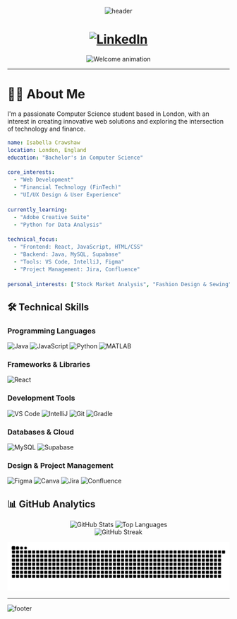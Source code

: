 <div align="center">
  
![header](https://capsule-render.vercel.app/api?type=wave&color=gradient&height=320&section=header&text=Hey%20Everyone&fontSize=65&fontColor=ffffff&descSize=18&descAlignY=68&animation=fadeIn)

</div>

<h1 align="center">
  <a href="https://www.linkedin.com/in/isabella-crawshaw-946b382b9?utm_source=share&utm_campaign=share_via&utm_content=profile&utm_medium=android_app">
    <img src="https://img.shields.io/badge/-Connect%20on%20LinkedIn-0077B5?style=flat-square&logo=linkedin&logoColor=white" alt="LinkedIn"/>
  </a>
</h1>

<div align="center">
  <img src="https://media.giphy.com/media/bcKmIWkUMCjVm/giphy.gif" width="400" height="300" alt="Welcome animation"/>
</div>


---

# 👩‍💻 About Me 

I'm a passionate Computer Science student based in London, with an interest in creating innovative web solutions and exploring the intersection of technology and finance.

```yaml
name: Isabella Crawshaw
location: London, England
education: "Bachelor's in Computer Science"

core_interests:
  - "Web Development"
  - "Financial Technology (FinTech)"
  - "UI/UX Design & User Experience"

currently_learning: 
  - "Adobe Creative Suite"
  - "Python for Data Analysis"

technical_focus:
  - "Frontend: React, JavaScript, HTML/CSS"
  - "Backend: Java, MySQL, Supabase"
  - "Tools: VS Code, IntelliJ, Figma"
  - "Project Management: Jira, Confluence"

personal_interests: ["Stock Market Analysis", "Fashion Design & Sewing", "Handmade Jewelry"]
```

## 🛠️ Technical Skills

### Programming Languages
<p align="left">
<img src="https://cdn.jsdelivr.net/gh/devicons/devicon@latest/icons/java/java-original-wordmark.svg" width="50" height="50" alt="Java"/>
<img src="https://cdn.jsdelivr.net/gh/devicons/devicon@latest/icons/javascript/javascript-original.svg" width="50" height="50" alt="JavaScript"/>
<img src="https://cdn.jsdelivr.net/gh/devicons/devicon@latest/icons/python/python-original.svg" width="50" height="50" alt="Python"/>
<img src="https://cdn.jsdelivr.net/gh/devicons/devicon@latest/icons/matlab/matlab-original.svg" width="50" height="50" alt="MATLAB"/>
</p>

### Frameworks & Libraries
<p align="left">
<img src="https://cdn.jsdelivr.net/gh/devicons/devicon@latest/icons/react/react-original-wordmark.svg" width="50" height="50" alt="React"/>
</p>

### Development Tools
<p align="left">
<img src="https://cdn.jsdelivr.net/gh/devicons/devicon@latest/icons/vscode/vscode-original-wordmark.svg" width="50" height="50" alt="VS Code"/>
<img src="https://cdn.jsdelivr.net/gh/devicons/devicon@latest/icons/intellij/intellij-original.svg" width="50" height="50" alt="IntelliJ"/>
<img src="https://cdn.jsdelivr.net/gh/devicons/devicon@latest/icons/git/git-original-wordmark.svg" width="50" height="50" alt="Git"/>
<img src="https://cdn.jsdelivr.net/gh/devicons/devicon@latest/icons/gradle/gradle-original-wordmark.svg" width="50" height="50" alt="Gradle"/>
</p>

### Databases & Cloud
<p align="left">
<img src="https://cdn.jsdelivr.net/gh/devicons/devicon@latest/icons/mysql/mysql-original-wordmark.svg" width="50" height="50" alt="MySQL"/>
<img src="https://cdn.jsdelivr.net/gh/devicons/devicon@latest/icons/supabase/supabase-original-wordmark.svg" width="50" height="50" alt="Supabase"/>
</p>

### Design & Project Management
<p align="left">
<img src="https://cdn.jsdelivr.net/gh/devicons/devicon@latest/icons/figma/figma-original.svg" width="50" height="50" alt="Figma"/>
<img src="https://cdn.jsdelivr.net/gh/devicons/devicon@latest/icons/canva/canva-original.svg" width="50" height="50" alt="Canva"/>
<img src="https://cdn.jsdelivr.net/gh/devicons/devicon@latest/icons/jira/jira-original-wordmark.svg" width="50" height="50" alt="Jira"/>
<img src="https://cdn.jsdelivr.net/gh/devicons/devicon@latest/icons/confluence/confluence-original-wordmark.svg" width="50" height="50" alt="Confluence"/>
</p>

## 📊 GitHub Analytics

<div align="center">
  <img src="https://github-readme-stats.vercel.app/api?username=IsabellaCrawshaw&show_icons=true&theme=default&hide_border=true&count_private=true" alt="GitHub Stats" height="180"/>
  <img src="https://github-readme-stats.vercel.app/api/top-langs/?username=IsabellaCrawshaw&layout=compact&theme=default&hide_border=true" alt="Top Languages" height="180"/>
</div>

<div align="center">
  <img src="https://github-readme-streak-stats.herokuapp.com/?user=IsabellaCrawshaw&theme=default&hide_border=true" alt="GitHub Streak"/>
</div>

![Snake animation](https://github.com/IsabellaCrawshaw/IsabellaCrawshaw/blob/output/github-contribution-grid-snake.svg)


---

![footer](https://capsule-render.vercel.app/api?type=wave&color=gradient&height=100&section=footer)
